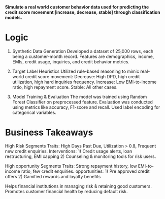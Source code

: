 #### Simulate a real world customer behavior data used for predicting the credit score movement [increase, decrease, stable] through classification models.

# Logic
1. Synthetic Data Generation
Developed a dataset of 25,000 rows, each being a customer-month record.
Features are demographics, income, EMIs, credit usage, inquiries, and credit behavior metrics.

2. Target Label Heuristics
Utilized rule-based reasoning to mimic real-world credit score movement:
  Decrease: High DPD, high credit utilization, high hard inquiries frequency.
  Increase: Low EMI-to-Income ratio, high repayment score.
  Stable: All other cases.

3. Model Training & Evaluation
   The model was trained using Random Forest Classifier on preprocessed feature.
   Evaluation was conducted using metrics like accuracy, F1-score and recall.
   Used label encoding for categorical variables.

# Business Takeaways
High Risk Segments Traits: High Days Past Due, Utilization > 0.8, Frequent new credit enquiries.
Interventions: 1) Credit usage alerts, loan restructuring, EMI capping 2) Counseling & monitoring tools for risk users.

High opportunity Segments Traits: Strong repayment history, low EMI-to-income ratio, few credit enquiries.
opportunities: 1) Pre approved credit offers 2) Gamified rewards and loyalty benefits

Helps financial institutions in managing risk & retaining good customers.
Promotes customer financial health by reducing default risk.

